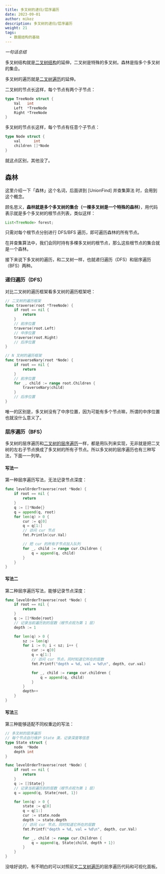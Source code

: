 ```yaml
---
title: 多叉树的递归/层序遍历
date: 2023-09-01
author: mikez
description: 多叉树的递归/层序遍历
weight: 21
tags:
  - 数据结构的基础
---
```


_一句话总结_

多叉树结构就是[二叉树结构](18-二叉树基础及常见类型.md)的延伸，二叉树是特殊的多叉树。森林是指多个多叉树的集合。

多叉树的遍历就是[二叉树遍历](19-二叉树的递归和层序遍历.md)的延伸。

二叉树的节点长这样，每个节点有两个子节点：

```go
type TreeNode struct {
    Val   int
    Left  *TreeNode
    Right *TreeNode
}
```

多叉树的节点长这样，每个节点有任意个子节点：

```go
type Node struct {
    val      int
    children []*Node
}
```

就这点区别，其他没了。

## 森林

这里介绍一下「森林」这个名词，后面讲到 [UnionFind] 并查集算法 时，会用到这个概念。

顾名思义，**森林就是多个多叉树的集合（一棵多叉树是一个特殊的森林）**，用代码表示就是多个多叉树的根节点列表，类似这样：

```java
List<TreeNode> forest;
```

只需对每个根节点分别进行 DFS/BFS 遍历，即可遍历森林的所有节点。

在并查集算法中，我们会同时持有多棵多叉树的根节点，那么这些根节点的集合就是一个森林。

接下来说下多叉树的遍历，和二叉树一样，也就递归遍历（DFS）和层序遍历（BFS）两种。

### 递归遍历（DFS）

对比二叉树的遍历框架看多叉树的遍历框架吧：

```go
// 二叉树的遍历框架
func traverse(root *TreeNode) {
    if root == nil {
        return
    }
    // 前序位置
    traverse(root.Left)
    // 中序位置
    traverse(root.Right)
    // 后序位置
}

// N 叉树的遍历框架
func traverseNary(root *Node) {
    if root == nil {
        return
    }
    // 前序位置
    for _, child := range root.Children {
        traverseNary(child)
    }
    // 后序位置
}
```

唯一的区别是，多叉树没有了中序位置，因为可能有多个节点嘛，所谓的中序位置也就没什么意义了。

### 层序遍历（BFS）

多叉树的层序遍历和[二叉树的层序遍历](19-二叉树的递归和层序遍历.md)一样，都是用队列来实现，无非就是把二叉树的左右子节点换成了多叉树的所有子节点。所以多叉树的层序遍历也有三种写法，下面一一列举。

#### 写法一

第一种层序遍历写法，无法记录节点深度：

```go
func levelOrderTraverse(root *Node) {
	if root == nil {
		return
	}
	q := []*Node{}
	q = append(q, root)
	for len(q) > 0 {
		cur := q[0]
		q = q[1:]
		// 访问 cur 节点
		fmt.Println(cur.Val)

		// 把 cur 的所有子节点加入队列
		for _, child := range cur.Children {
			q = append(q, child)
		}
	}
}
```

#### 写法二

第二种层序遍历写法，能够记录节点深度：

```go
func levelOrderTraverse(root *Node) {
    if root == nil {
        return
    }
    q := []*Node{root}
    // 记录当前遍历到的层数（根节点视为第 1 层）
    depth := 1

    for len(q) > 0 {
        sz := len(q)
        for i := 0; i < sz; i++ {
            cur := q[0]
            q = q[1:]
            // 访问 cur 节点，同时知道它所在的层数
            fmt.Printf("depth = %d, val = %d\n", depth, cur.val)

            for _, child := range cur.children {
                q = append(q, child)
            }
        }
        depth++
    }
}
```

#### 写法三

第三种能够适配不同权重边的写法：

```go
// 多叉树的层序遍历
// 每个节点自行维护 State 类，记录深度等信息
type State struct {
    node  *Node
    depth int
}

func levelOrderTraverse(root *Node) {
    if root == nil {
        return
    }
    q := []State{}
    // 记录当前遍历到的层数（根节点视为第 1 层）
    q = append(q, State{root, 1})

    for len(q) > 0 {
        state := q[0]
        q = q[1:]
        cur := state.node
        depth := state.depth
        // 访问 cur 节点，同时知道它所在的层数
        fmt.Printf("depth = %d, val = %d\n", depth, cur.Val)

        for _, child := range cur.Children {
            q = append(q, State{child, depth + 1})
        }
    }
}
```

没啥好说的，有不明白的可以对照前文[二叉树遍历](19-二叉树的递归和层序遍历.md)的层序遍历代码和可视化面板。
